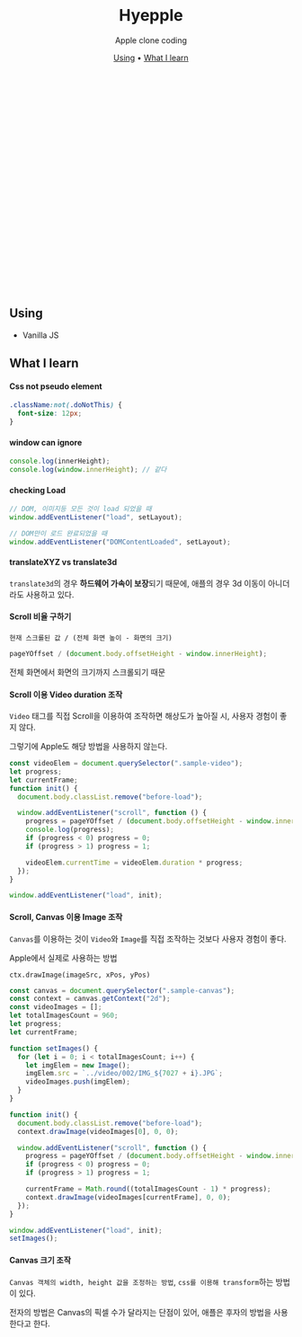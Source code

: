 <br/><br/><br/><br/><br/><br/>

<div align=center>
<h1> 
<!-- <img width="150px" src="https://user-images.githubusercontent.com/26461307/127677346-8bb6ca31-1d6c-4786-92d0-95ed98b15f0e.png"/>  -->
<br/>
Hyepple </h1>

<p>Apple clone coding</p>
</div>

<div align="center">
  <a href="#using">Using</a> •
  <a href="#what-i-learn">What I learn</a>
</div>

<br/><br/><br/><br/><br/><br/><br/><br/><br/><br/><br/><br/><br/><br/><br/><br/><br/><br/><br/><br/><br/><br/><br/>

## Using

- Vanilla JS

## What I learn

#### Css not pseudo element

```css
.className:not(.doNotThis) {
  font-size: 12px;
}
```

#### window can ignore

```js
console.log(innerHeight);
console.log(window.innerHeight); // 같다
```

#### checking Load

```js
// DOM, 이미지등 모든 것이 load 되었을 때
window.addEventListener("load", setLayout);

// DOM만이 로드 완료되었을 때
window.addEventListener("DOMContentLoaded", setLayout);
```

#### translateXYZ vs translate3d

`translate3d`의 경우 **하드웨어 가속이 보장**되기 때문에, 애플의 경우 3d 이동이 아니더라도 사용하고 있다.

#### Scroll 비율 구하기

`현재 스크롤된 값 / (전체 화면 높이 - 화면의 크기)`

```js
pageYOffset / (document.body.offsetHeight - window.innerHeight);
```

전체 화면에서 화면의 크기까지 스크롤되기 때문

#### Scroll 이용 Video duration 조작

`Video` 태그를 직접 Scroll을 이용하여 조작하면 해상도가 높아질 시, 사용자 경험이 좋지 않다.

그렇기에 Apple도 해당 방법을 사용하지 않는다.

```js
const videoElem = document.querySelector(".sample-video");
let progress;
let currentFrame;
function init() {
  document.body.classList.remove("before-load");

  window.addEventListener("scroll", function () {
    progress = pageYOffset / (document.body.offsetHeight - window.innerHeight);
    console.log(progress);
    if (progress < 0) progress = 0;
    if (progress > 1) progress = 1;

    videoElem.currentTime = videoElem.duration * progress;
  });
}

window.addEventListener("load", init);
```

#### Scroll, Canvas 이용 Image 조작

`Canvas`를 이용하는 것이 `Video`와 `Image`를 직접 조작하는 것보다 사용자 경험이 좋다.

Apple에서 실제로 사용하는 방법

`ctx.drawImage(imageSrc, xPos, yPos)`

```js
const canvas = document.querySelector(".sample-canvas");
const context = canvas.getContext("2d");
const videoImages = [];
let totalImagesCount = 960;
let progress;
let currentFrame;

function setImages() {
  for (let i = 0; i < totalImagesCount; i++) {
    let imgElem = new Image();
    imgElem.src = `../video/002/IMG_${7027 + i}.JPG`;
    videoImages.push(imgElem);
  }
}

function init() {
  document.body.classList.remove("before-load");
  context.drawImage(videoImages[0], 0, 0);

  window.addEventListener("scroll", function () {
    progress = pageYOffset / (document.body.offsetHeight - window.innerHeight);
    if (progress < 0) progress = 0;
    if (progress > 1) progress = 1;

    currentFrame = Math.round((totalImagesCount - 1) * progress);
    context.drawImage(videoImages[currentFrame], 0, 0);
  });
}

window.addEventListener("load", init);
setImages();
```

#### Canvas 크기 조작

`Canvas 객체의 width, height 값을 조정하는 방법`, `css를 이용해 transform`하는 방법이 있다.

전자의 방법은 Canvas의 픽셀 수가 달라지는 단점이 있어, 애플은 후자의 방법을 사용한다고 한다.
